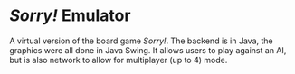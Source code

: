 # <i>Sorry!</i> Emulator
A virtual version of the board game <i>Sorry!</i>. The backend is in Java, the graphics were all done in Java Swing. It allows users to play against an AI, but is also network to allow for multiplayer (up to 4) mode. 

